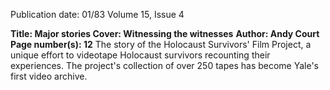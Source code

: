 Publication date: 01/83
Volume 15, Issue 4

**Title: Major stories Cover: Witnessing the witnesses**
**Author: Andy Court**
**Page number(s): 12**
The story of the Holocaust Survivors' Film Project, a
unique effort to videotape Holocaust survivors
recounting their experiences. The project's collection of
over 250 tapes has become Yale's first video archive.